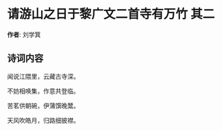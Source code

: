 # 请游山之日于黎广文二首寺有万竹  其二

**作者**: 刘学箕

## 诗词内容

闻说江隈里，云藏古寺深。

不妨相唤集，作意共登临。

苦茗供朝碗，伊蒲馔晚鬵。

天风吹皓月，归路细披襟。

